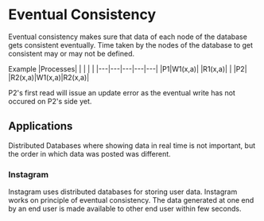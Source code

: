 # Eventual Consistency

Eventual consistency makes sure that data of each node of the database gets consistent eventually. Time taken by the nodes of the database to get consistent may or may not be defined.

Example
|Processes| | | | |
|---|---|---|---|---|
|P1|W1(x,a)| |R1(x,a)| |
|P2| |R2(x,a)|W1(x,a)|R2(x,a)|

P2's first read will issue an update error as the eventual write has not occured on P2's side yet.

## Applications

Distributed Databases where showing data in real time is not important, but the order in which data was posted was different.

### Instagram

Instagram uses distributed databases for storing user data.
Instagram works on principle of eventual consistency. The data generated at one end by an end user is made available to other end user within few seconds.

